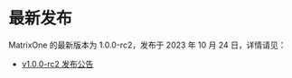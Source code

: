 # **最新发布**

MatrixOne 的最新版本为 1.0.0-rc2，发布于 2023 年 10 月 24 日，详情请见：  

* [v1.0.0-rc2 发布公告](../Release-Notes/v1.0.0-rc2.md)
